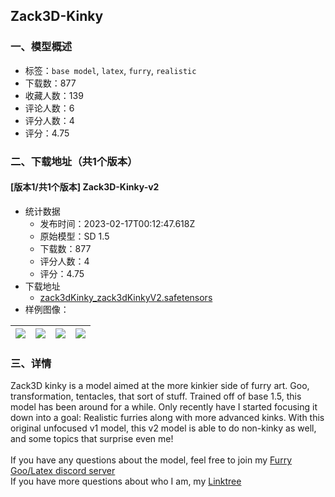 ## Zack3D-Kinky
### 一、模型概述

- 标签：`base model`, `latex`, `furry`, `realistic`
- 下载数：877
- 收藏人数：139
- 评论人数：6
- 评分人数：4
- 评分：4.75

### 二、下载地址（共1个版本）

#### [版本1/共1个版本] Zack3D-Kinky-v2

- 统计数据
  - 发布时间：2023-02-17T00:12:47.618Z
  - 原始模型：SD 1.5
  - 下载数：877
  - 评分人数：4
  - 评分：4.75
- 下载地址
  - [zack3dKinky_zack3dKinkyV2.safetensors](https://civitai.com/api/download/models/6262)
- 样例图像：

| <img src="https://image.civitai.com/xG1nkqKTMzGDvpLrqFT7WA/8ba0634e-eefb-4eaa-9495-7a3e0d5bd000/width=450/79582.jpeg" /> | <img src="https://image.civitai.com/xG1nkqKTMzGDvpLrqFT7WA/cb729c04-c0da-4fcb-aa76-51be157acf00/width=450/55017.jpeg" /> | <img src="https://image.civitai.com/xG1nkqKTMzGDvpLrqFT7WA/3eb2cd87-2a73-43d4-63d1-549449e3ef00/width=450/55020.jpeg" /> | <img src="https://image.civitai.com/xG1nkqKTMzGDvpLrqFT7WA/e1f22aaa-22e6-44bd-9705-69e89fc69800/width=450/55019.jpeg" /> |
| ---- | ---- | ---- | ---- |


### 三、详情
<p>Zack3D kinky is a model aimed at the more kinkier side of furry art. Goo, transformation, tentacles, that sort of stuff. Trained off of base 1.5, this model has been around for a while. Only recently have I started focusing it down into a goal: Realistic furries along with more advanced kinks. With this original unfocused v1 model, this v2 model is able to do non-kinky as well, and some topics that surprise even me!<br /><br />If you have any questions about the model, feel free to join my <a target="_blank" rel="ugc" href="https://discord.gg/rBSQSJgra2">Furry Goo/Latex discord server</a><br />If you have more questions about who I am, my <a target="_blank" rel="ugc" href="https://linktr.ee/zack3d">Linktree</a></p>